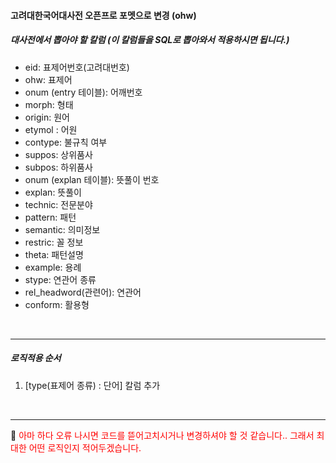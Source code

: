 #### 고려대한국어대사전 오픈프로 포멧으로 변경 (ohw)

##### 대사전에서 뽑아야 할 칼럼 (이 칼럼들을 SQL로 뽑아와서 적용하시면 됩니다.)
* eid: 표제어번호(고려대번호)
* ohw: 표제어
* onum (entry 테이블): 어깨번호
* morph: 형태 
* origin: 원어 
* etymol : 어원
* contype: 불규칙 여부
* suppos: 상위품사
* subpos: 하위품사
* onum (explan 테이블): 뜻풀이 번호 
* explan: 뜻풀이
* technic: 전문분야
* pattern: 패턴
* semantic: 의미정보
* restric: 꼴 정보
* theta: 패턴설명 
* example: 용례
* stype: 연관어 종류
* rel_headword(관련어): 연관어 
* conform: 활용형
<br>
<hr>

##### 로직적용 순서
1. [type(표제어 종류) : 단어] 칼럼 추가

<br>
<hr>
🚨 <span style="color:red;"> 아마 하다 오류 나시면 코드를 뜯어고치시거나 변경하셔야 할 것 같습니다.. 그래서 최대한 어떤 로직인지 적어두겠습니다. </span>